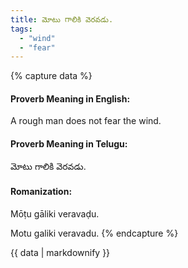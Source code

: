 ```yaml
---
title: మోటు గాలికి వెరవడు.
tags:
  - "wind"
  - "fear"
---
```


{% capture data %}
#### Proverb Meaning in English:
A rough man does not fear the wind.

#### Proverb Meaning in Telugu:
మోటు గాలికి వెరవడు.

#### Romanization:
Mōṭu gāliki veravaḍu.

Motu galiki veravadu.
{% endcapture %}

{{ data | markdownify }}

